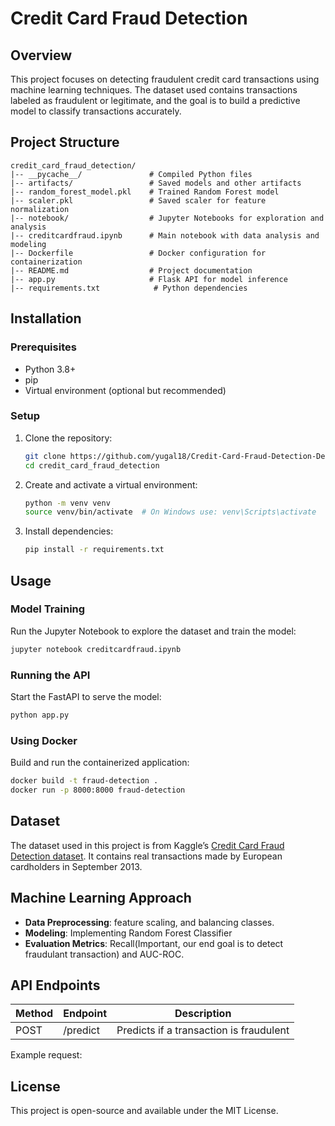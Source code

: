 # Credit Card Fraud Detection

## Overview
This project focuses on detecting fraudulent credit card transactions using machine learning techniques. The dataset used contains transactions labeled as fraudulent or legitimate, and the goal is to build a predictive model to classify transactions accurately.

## Project Structure
```
credit_card_fraud_detection/
|-- __pycache__/               # Compiled Python files
|-- artifacts/                 # Saved models and other artifacts
|-- random_forest_model.pkl    # Trained Random Forest model
|-- scaler.pkl                 # Saved scaler for feature normalization
|-- notebook/                  # Jupyter Notebooks for exploration and analysis
|-- creditcardfraud.ipynb      # Main notebook with data analysis and modeling
|-- Dockerfile                 # Docker configuration for containerization
|-- README.md                  # Project documentation
|-- app.py                     # Flask API for model inference
|-- requirements.txt            # Python dependencies
```

## Installation
### Prerequisites
- Python 3.8+
- pip
- Virtual environment (optional but recommended)

### Setup
1. Clone the repository:
   ```sh
   git clone https://github.com/yugal18/Credit-Card-Fraud-Detection-Deployment.git
   cd credit_card_fraud_detection
   ```
2. Create and activate a virtual environment:
   ```sh
   python -m venv venv
   source venv/bin/activate  # On Windows use: venv\Scripts\activate
   ```
3. Install dependencies:
   ```sh
   pip install -r requirements.txt
   ```

## Usage
### Model Training
Run the Jupyter Notebook to explore the dataset and train the model:
```sh
jupyter notebook creditcardfraud.ipynb
```

### Running the API
Start the FastAPI to serve the model:
```sh
python app.py
```

### Using Docker
Build and run the containerized application:
```sh
docker build -t fraud-detection .
docker run -p 8000:8000 fraud-detection
```

## Dataset
The dataset used in this project is from Kaggle’s [Credit Card Fraud Detection dataset](https://www.kaggle.com/mlg-ulb/creditcardfraud). It contains real transactions made by European cardholders in September 2013.

## Machine Learning Approach
- **Data Preprocessing**: feature scaling, and balancing classes.
- **Modeling**: Implementing Random Forest Classifier
- **Evaluation Metrics**: Recall(Important, our end goal is to detect fraudulant transaction) and AUC-ROC.

## API Endpoints
| Method | Endpoint   | Description |
|--------|-----------|-------------|
| POST   | /predict  | Predicts if a transaction is fraudulent |

Example request:


## License
This project is open-source and available under the MIT License.


